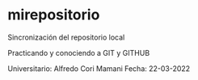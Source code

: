 # mirepositorio

Sincronización del repositorio local

Practicando y conociendo a GIT y GITHUB

Universitario: Alfredo Cori Mamani
Fecha: 22-03-2022
